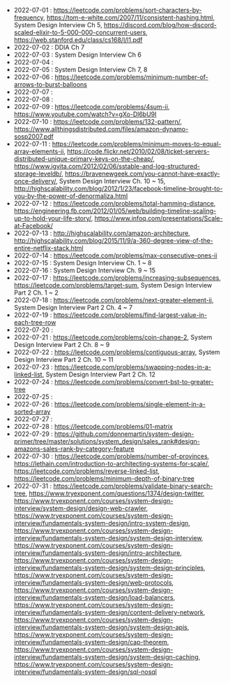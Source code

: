 
* 2022-07-01 : https://leetcode.com/problems/sort-characters-by-frequency, https://tom-e-white.com/2007/11/consistent-hashing.html, System Design Interview Ch 5, https://discord.com/blog/how-discord-scaled-elixir-to-5-000-000-concurrent-users, https://web.stanford.edu/class/cs168/l/l1.pdf
* 2022-07-02 : DDIA Ch 7
* 2022-07-03 : System Design Interview Ch 6
* 2022-07-04 : 
* 2022-07-05 : System Design Interview Ch 7, 8
* 2022-07-06 : https://leetcode.com/problems/minimum-number-of-arrows-to-burst-balloons
* 2022-07-07 :
* 2022-07-08 : 
* 2022-07-09 : https://leetcode.com/problems/4sum-ii, https://www.youtube.com/watch?v=gXo-Dl6bU9I
* 2022-07-10 : https://leetcode.com/problems/132-pattern/, https://www.allthingsdistributed.com/files/amazon-dynamo-sosp2007.pdf
* 2022-07-11 : https://leetcode.com/problems/minimum-moves-to-equal-array-elements-ii, https://code.flickr.net/2010/02/08/ticket-servers-distributed-unique-primary-keys-on-the-cheap/, https://www.igvita.com/2012/02/06/sstable-and-log-structured-storage-leveldb/, https://bravenewgeek.com/you-cannot-have-exactly-once-delivery/, System Design Interview Ch. 10 ~ 15, http://highscalability.com/blog/2012/1/23/facebook-timeline-brought-to-you-by-the-power-of-denormaliza.html
* 2022-07-12 : https://leetcode.com/problems/total-hamming-distance, https://engineering.fb.com/2012/01/05/web/building-timeline-scaling-up-to-hold-your-life-story/, https://www.infoq.com/presentations/Scale-at-Facebook/
* 2022-07-13 : http://highscalability.com/amazon-architecture, http://highscalability.com/blog/2015/11/9/a-360-degree-view-of-the-entire-netflix-stack.html
* 2022-07-14 : https://leetcode.com/problems/max-consecutive-ones-ii
* 2022-07-15 : System Design Interview Ch. 1 ~ 8
* 2022-07-16 : System Design Interview Ch. 9 ~ 15
* 2022-07-17 : https://leetcode.com/problems/increasing-subsequences, https://leetcode.com/problems/target-sum, System Design Interview Part 2 Ch. 1 ~ 2
* 2022-07-18 : https://leetcode.com/problems/next-greater-element-ii, System Design Interview Part 2 Ch. 4 ~ 7
* 2022-07-19 : https://leetcode.com/problems/find-largest-value-in-each-tree-row
* 2022-07-20 : 
* 2022-07-21 : https://leetcode.com/problems/coin-change-2, System Design Interview Part 2 Ch. 8 ~ 9
* 2022-07-22 : https://leetcode.com/problems/contiguous-array, System Design Interview Part 2 Ch. 10 ~ 11
* 2022-07-23 : https://leetcode.com/problems/swapping-nodes-in-a-linked-list, System Design Interview Part 2 Ch. 12
* 2022-07-24 : https://leetcode.com/problems/convert-bst-to-greater-tree
* 2022-07-25 : 
* 2022-07-26 : https://leetcode.com/problems/single-element-in-a-sorted-array
* 2022-07-27 : 
* 2022-07-28 : https://leetcode.com/problems/01-matrix
* 2022-07-29 : https://github.com/donnemartin/system-design-primer/tree/master/solutions/system_design/sales_rank#design-amazons-sales-rank-by-category-feature
* 2022-07-30 : https://leetcode.com/problems/number-of-provinces, https://lethain.com/introduction-to-architecting-systems-for-scale/, https://leetcode.com/problems/reverse-linked-list, https://leetcode.com/problems/minimum-depth-of-binary-tree
* 2022-07-31 : https://leetcode.com/problems/validate-binary-search-tree, https://www.tryexponent.com/questions/1374/design-twitter, https://www.tryexponent.com/courses/system-design-interview/system-design/design-web-crawler, https://www.tryexponent.com/courses/system-design-interview/fundamentals-system-design/intro-system-design, https://www.tryexponent.com/courses/system-design-interview/fundamentals-system-design/system-design-interview, https://www.tryexponent.com/courses/system-design-interview/fundamentals-system-design/intro-architecture, https://www.tryexponent.com/courses/system-design-interview/fundamentals-system-design/system-design-principles, https://www.tryexponent.com/courses/system-design-interview/fundamentals-system-design/web-protocols, https://www.tryexponent.com/courses/system-design-interview/fundamentals-system-design/load-balancers, https://www.tryexponent.com/courses/system-design-interview/fundamentals-system-design/content-delivery-network, https://www.tryexponent.com/courses/system-design-interview/fundamentals-system-design/system-design-apis, https://www.tryexponent.com/courses/system-design-interview/fundamentals-system-design/cap-theorem, https://www.tryexponent.com/courses/system-design-interview/fundamentals-system-design/system-design-caching, https://www.tryexponent.com/courses/system-design-interview/fundamentals-system-design/sql-nosql
